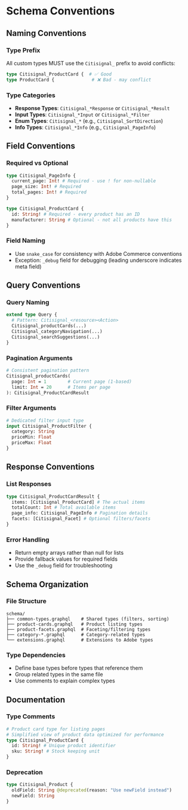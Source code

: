 # Schema Conventions

## Naming Conventions

### Type Prefix

All custom types MUST use the `Citisignal_` prefix to avoid conflicts:

```graphql
type Citisignal_ProductCard {  # ✅ Good
type ProductCard {              # ❌ Bad - may conflict
```

### Type Categories

- **Response Types**: `Citisignal_*Response` or `Citisignal_*Result`
- **Input Types**: `Citisignal_*Input` or `Citisignal_*Filter`
- **Enum Types**: `Citisignal_*` (e.g., `Citisignal_SortDirection`)
- **Info Types**: `Citisignal_*Info` (e.g., `Citisignal_PageInfo`)

## Field Conventions

### Required vs Optional

```graphql
type Citisignal_PageInfo {
  current_page: Int! # Required - use ! for non-nullable
  page_size: Int! # Required
  total_pages: Int! # Required
}

type Citisignal_ProductCard {
  id: String! # Required - every product has an ID
  manufacturer: String # Optional - not all products have this
}
```

### Field Naming

- Use `snake_case` for consistency with Adobe Commerce conventions
- Exception: `_debug` field for debugging (leading underscore indicates meta field)

## Query Conventions

### Query Naming

```graphql
extend type Query {
  # Pattern: Citisignal_<resource><Action>
  Citisignal_productCards(...)
  Citisignal_categoryNavigation(...)
  Citisignal_searchSuggestions(...)
}
```

### Pagination Arguments

```graphql
# Consistent pagination pattern
Citisignal_productCards(
  page: Int = 1        # Current page (1-based)
  limit: Int = 20      # Items per page
): Citisignal_ProductCardResult
```

### Filter Arguments

```graphql
# Dedicated filter input type
input Citisignal_ProductFilter {
  category: String
  priceMin: Float
  priceMax: Float
}
```

## Response Conventions

### List Responses

```graphql
type Citisignal_ProductCardResult {
  items: [Citisignal_ProductCard] # The actual items
  totalCount: Int # Total available items
  page_info: Citisignal_PageInfo # Pagination details
  facets: [Citisignal_Facet] # Optional filters/facets
}
```

### Error Handling

- Return empty arrays rather than null for lists
- Provide fallback values for required fields
- Use the `_debug` field for troubleshooting

## Schema Organization

### File Structure

```
schema/
├── common-types.graphql    # Shared types (filters, sorting)
├── product-cards.graphql   # Product listing types
├── product-facets.graphql  # Faceting/filtering types
├── category-*.graphql      # Category-related types
└── extensions.graphql      # Extensions to Adobe types
```

### Type Dependencies

- Define base types before types that reference them
- Group related types in the same file
- Use comments to explain complex types

## Documentation

### Type Comments

```graphql
# Product card type for listing pages
# Simplified view of product data optimized for performance
type Citisignal_ProductCard {
  id: String! # Unique product identifier
  sku: String! # Stock keeping unit
}
```

### Deprecation

```graphql
type Citisignal_Product {
  oldField: String @deprecated(reason: "Use newField instead")
  newField: String
}
```
